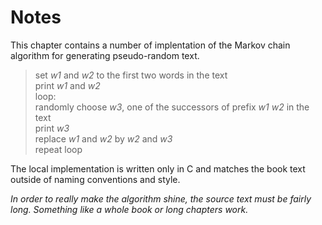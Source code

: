 # Notes

This chapter contains a number of implentation of the Markov chain algorithm
for generating pseudo-random text.

> set _w1_ and _w2_ to the first two words in the text  
> print _w1_ and _w2_  
> loop:  
>   randomly choose _w3_, one of the successors of prefix _w1_ _w2_ in the text  
>   print _w3_  
>   replace _w1_ and _w2_ by _w2_ and _w3_  
>   repeat loop

The local implementation is written only in C and matches the book text outside
of naming conventions and style.

_In order to really make the algorithm shine, the source text must be fairly
long. Something like a whole book or long chapters work._